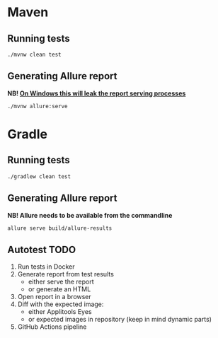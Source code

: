 # Maven

## Running tests
```shell
./mvnw clean test
```

## Generating Allure report
**NB! [On Windows this will leak the report serving processes](https://github.com/allure-framework/allure-java/issues/836)**

```shell
./mvnw allure:serve
```

# Gradle

## Running tests
```shell
./gradlew clean test
```

## Generating Allure report
**NB! Allure needs to be available from the commandline**

```shell
allure serve build/allure-results
```

## Autotest TODO
1. Run tests in Docker
2. Generate report from test results
    * either serve the report
    * or generate an HTML
3. Open report in a browser
4. Diff with the expected image:
   * either Applitools Eyes
   * or expected images in repository (keep in mind dynamic parts)
5. GitHub Actions pipeline